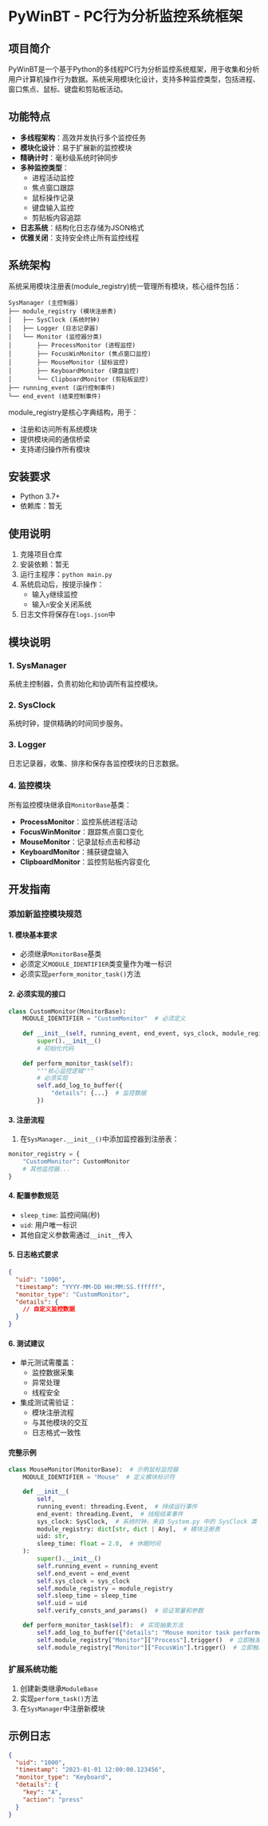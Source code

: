 # PyWinBT - PC行为分析监控系统框架

## 项目简介
PyWinBT是一个基于Python的多线程PC行为分析监控系统框架，用于收集和分析用户计算机操作行为数据。系统采用模块化设计，支持多种监控类型，包括进程、窗口焦点、鼠标、键盘和剪贴板活动。

## 功能特点
- **多线程架构**：高效并发执行多个监控任务
- **模块化设计**：易于扩展新的监控模块
- **精确计时**：毫秒级系统时钟同步
- **多种监控类型**：
  - 进程活动监控
  - 焦点窗口跟踪
  - 鼠标操作记录
  - 键盘输入监控
  - 剪贴板内容追踪
- **日志系统**：结构化日志存储为JSON格式
- **优雅关闭**：支持安全终止所有监控线程

## 系统架构
系统采用模块注册表(module_registry)统一管理所有模块，核心组件包括：

```
SysManager (主控制器)
├── module_registry (模块注册表)
│   ├── SysClock (系统时钟)
│   ├── Logger (日志记录器)
│   └── Monitor (监控器分类)
│       ├── ProcessMonitor (进程监控)
│       ├── FocusWinMonitor (焦点窗口监控)
│       ├── MouseMonitor (鼠标监控)
│       ├── KeyboardMonitor (键盘监控)
│       └── ClipboardMonitor (剪贴板监控)
├── running_event (运行控制事件)
└── end_event (结束控制事件)
```

module_registry是核心字典结构，用于：
- 注册和访问所有系统模块
- 提供模块间的通信桥梁
- 支持递归操作所有模块

## 安装要求
- Python 3.7+
- 依赖库：暂无

## 使用说明
1. 克隆项目仓库
2. 安装依赖：暂无
3. 运行主程序：`python main.py`
4. 系统启动后，按提示操作：
   - 输入`y`继续监控
   - 输入`n`安全关闭系统
5. 日志文件将保存在`logs.json`中

## 模块说明
### 1. SysManager
系统主控制器，负责初始化和协调所有监控模块。

### 2. SysClock
系统时钟，提供精确的时间同步服务。

### 3. Logger
日志记录器，收集、排序和保存各监控模块的日志数据。

### 4. 监控模块
所有监控模块继承自`MonitorBase`基类：
- **ProcessMonitor**：监控系统进程活动
- **FocusWinMonitor**：跟踪焦点窗口变化
- **MouseMonitor**：记录鼠标点击和移动
- **KeyboardMonitor**：捕获键盘输入
- **ClipboardMonitor**：监控剪贴板内容变化

## 开发指南
### 添加新监控模块规范

#### 1. 模块基本要求
- 必须继承`MonitorBase`基类
- 必须定义`MODULE_IDENTIFIER`类变量作为唯一标识
- 必须实现`perform_monitor_task()`方法

#### 2. 必须实现的接口
```python
class CustomMonitor(MonitorBase):
    MODULE_IDENTIFIER = "CustomMonitor"  # 必须定义
    
    def __init__(self, running_event, end_event, sys_clock, module_registry, uid):
        super().__init__()
        # 初始化代码
        
    def perform_monitor_task(self):
        """核心监控逻辑"""
        # 必须实现
        self.add_log_to_buffer({
            "details": {...}  # 监控数据
        })
```

#### 3. 注册流程
1. 在`SysManager.__init__()`中添加监控器到注册表：
```python
monitor_registry = {
    "CustomMonitor": CustomMonitor
    # 其他监控器...
}
```

#### 4. 配置参数规范
- `sleep_time`: 监控间隔(秒)
- `uid`: 用户唯一标识
- 其他自定义参数需通过`__init__`传入

#### 5. 日志格式要求
```json
{
  "uid": "1000",
  "timestamp": "YYYY-MM-DD HH:MM:SS.ffffff",
  "monitor_type": "CustomMonitor",
  "details": {
    // 自定义监控数据
  }
}
```

#### 6. 测试建议
- 单元测试需覆盖：
  - 监控数据采集
  - 异常处理
  - 线程安全
- 集成测试需验证：
  - 模块注册流程
  - 与其他模块的交互
  - 日志格式一致性

#### 完整示例
```python
class MouseMonitor(MonitorBase):  # 示例鼠标监控器
    MODULE_IDENTIFIER = "Mouse"  # 定义模块标识符

    def __init__(
        self,
        running_event: threading.Event,  # 持续运行事件
        end_event: threading.Event,  # 线程结束事件
        sys_clock: SysClock,  # 系统时钟，来自 System.py 中的 SysClock 类
        module_registry: dict[str, dict | Any],  # 模块注册表
        uid: str,
        sleep_time: float = 2.0,  # 休眠时间
    ):
        super().__init__()
        self.running_event = running_event
        self.end_event = end_event
        self.sys_clock = sys_clock
        self.module_registry = module_registry
        self.sleep_time = sleep_time
        self.uid = uid
        self.verify_consts_and_params()  # 验证常量和参数

    def perform_monitor_task(self):  # 实现抽象方法
        self.add_log_to_buffer({"details": "Mouse monitor task performed"})
        self.module_registry["Monitor"]["Process"].trigger()  # 立即触发 FocusWin 监控器
        self.module_registry["Monitor"]["FocusWin"].trigger()  # 立即触发 FocusWin 监控器
```

### 扩展系统功能
1. 创建新类继承`ModuleBase`
2. 实现`perform_task()`方法
3. 在`SysManager`中注册新模块

## 示例日志
```json
{
  "uid": "1000",
  "timestamp": "2023-01-01 12:00:00.123456",
  "monitor_type": "Keyboard",
  "details": {
    "key": "A",
    "action": "press"
  }
}
```

